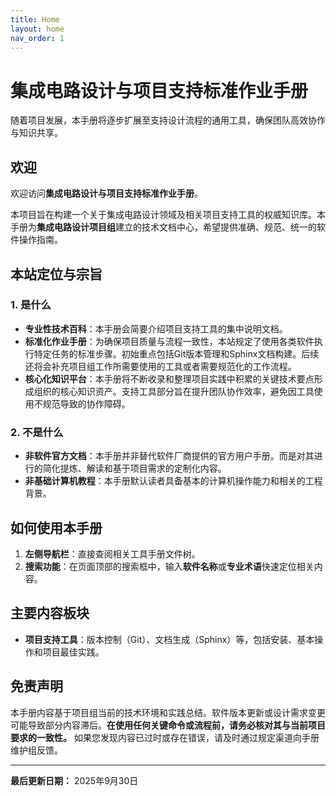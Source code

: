 ```yaml
---
title: Home
layout: home
nav_order: 1
---
```


# 集成电路设计与项目支持标准作业手册
随着项目发展，本手册将逐步扩展至支持设计流程的通用工具，确保团队高效协作与知识共享。
## 欢迎

欢迎访问**集成电路设计与项目支持标准作业手册**。

本项目旨在构建一个关于集成电路设计领域及相关项目支持工具的权威知识库。本手册为**集成电路设计项目组**建立的技术文档中心，希望提供准确、规范、统一的软件操作指南。

## 本站定位与宗旨

### 1. 是什么

*   **专业性技术百科**：本手册会简要介绍项目支持工具的集中说明文档。
*   **标准化作业手册**：为确保项目质量与流程一致性，本站规定了使用各类软件执行特定任务的标准步骤。初始重点包括Git版本管理和Sphinx文档构建。后续还将会补充项目组工作所需要使用的工具或者需要规范化的工作流程。
*   **核心化知识平台**：本手册将不断收录和整理项目实践中积累的关键技术要点形成组织的核心知识资产。支持工具部分旨在提升团队协作效率，避免因工具使用不规范导致的协作障碍。

### 2. 不是什么

*   **非软件官方文档**：本手册并非替代软件厂商提供的官方用户手册。而是对其进行的简化提炼、解读和基于项目需求的定制化内容。
*   **非基础计算机教程**：本手册默认读者具备基本的计算机操作能力和相关的工程背景。

## 如何使用本手册

1.  **左侧导航栏**：直接查阅相关工具手册文件树。
2.  **搜索功能**：在页面顶部的搜索框中，输入**软件名称**或**专业术语**快速定位相关内容。

## 主要内容板块

*   **项目支持工具**：版本控制（Git）、文档生成（Sphinx）等，包括安装、基本操作和项目最佳实践。


## 免责声明

本手册内容基于项目组当前的技术环境和实践总结。软件版本更新或设计需求变更可能导致部分内容滞后。**在使用任何关键命令或流程前，请务必核对其与当前项目要求的一致性。** 如果您发现内容已过时或存在错误，请及时通过规定渠道向手册维护组反馈。

---

**最后更新日期：** 2025年9月30日
